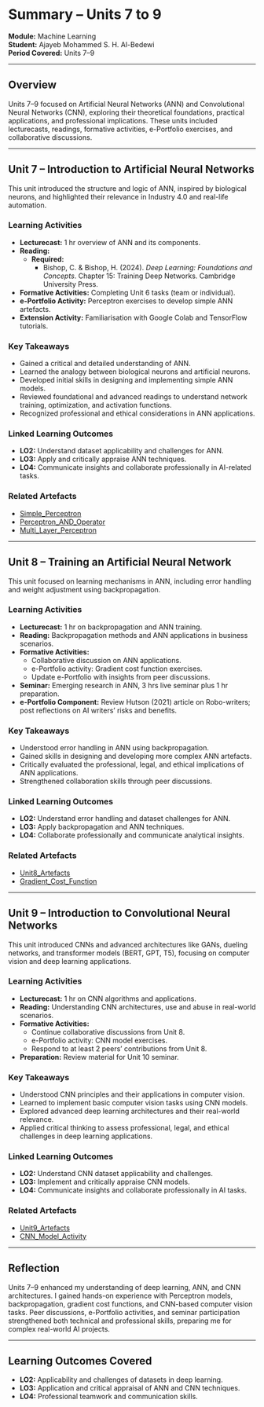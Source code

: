 # Summary – Units 7 to 9  
**Module:** Machine Learning  
**Student:** Ajayeb Mohammed S. H. Al-Bedewi  
**Period Covered:** Units 7–9  

---

## Overview
Units 7–9 focused on Artificial Neural Networks (ANN) and Convolutional Neural Networks (CNN), exploring their theoretical foundations, practical applications, and professional implications. These units included lecturecasts, readings, formative activities, e-Portfolio exercises, and collaborative discussions.

---

## Unit 7 – Introduction to Artificial Neural Networks
This unit introduced the structure and logic of ANN, inspired by biological neurons, and highlighted their relevance in Industry 4.0 and real-life automation.

### Learning Activities
- **Lecturecast:** 1 hr overview of ANN and its components.  
- **Reading:**  
  - **Required:**  
    - Bishop, C. & Bishop, H. (2024). *Deep Learning: Foundations and Concepts*. Chapter 15: Training Deep Networks. Cambridge University Press.  
- **Formative Activities:** Completing Unit 6 tasks (team or individual).  
- **e-Portfolio Activity:** Perceptron exercises to develop simple ANN artefacts.  
- **Extension Activity:** Familiarisation with Google Colab and TensorFlow tutorials.  

### Key Takeaways
- Gained a critical and detailed understanding of ANN.  
- Learned the analogy between biological neurons and artificial neurons.  
- Developed initial skills in designing and implementing simple ANN models.  
- Reviewed foundational and advanced readings to understand network training, optimization, and activation functions.  
- Recognized professional and ethical considerations in ANN applications.  

### Linked Learning Outcomes
- **LO2:** Understand dataset applicability and challenges for ANN.  
- **LO3:** Apply and critically appraise ANN techniques.  
- **LO4:** Communicate insights and collaborate professionally in AI-related tasks.  

### Related Artefacts
- [Simple_Perceptron](../../Units/Unit7-9/Artefacts/Unit07_Ex1_simple_perceptron.ipynb)
- [Perceptron_AND_Operator](../../Units/Unit7-9/Artefacts/Unit07_Ex1_simple_perceptron.ipynb)  
- [Multi_Layer_Perceptron](../../Units/Unit7-9/Artefacts/Unit07_Ex1_simple_perceptron.ipynb) 

---

## Unit 8 – Training an Artificial Neural Network
This unit focused on learning mechanisms in ANN, including error handling and weight adjustment using backpropagation.

### Learning Activities
- **Lecturecast:** 1 hr on backpropagation and ANN training.  
- **Reading:** Backpropagation methods and ANN applications in business scenarios.  
- **Formative Activities:**  
  - Collaborative discussion on ANN applications.  
  - e-Portfolio activity: Gradient cost function exercises.  
  - Update e-Portfolio with insights from peer discussions.  
- **Seminar:** Emerging research in ANN, 3 hrs live seminar plus 1 hr preparation.  
- **e-Portfolio Component:** Review Hutson (2021) article on Robo-writers; post reflections on AI writers’ risks and benefits.  

### Key Takeaways
- Understood error handling in ANN using backpropagation.  
- Gained skills in designing and developing more complex ANN artefacts.  
- Critically evaluated the professional, legal, and ethical implications of ANN applications.  
- Strengthened collaboration skills through peer discussions.  

### Linked Learning Outcomes
- **LO2:** Understand error handling and dataset challenges for ANN.  
- **LO3:** Apply backpropagation and ANN techniques.  
- **LO4:** Collaborate professionally and communicate analytical insights.  

### Related Artefacts
- [Unit8_Artefacts](../../Units/Unit7-9/Artefacts/Unit8)  
- [Gradient_Cost_Function](../../Units/Unit7-9/Artefacts/Gradient.png)  

---

## Unit 9 – Introduction to Convolutional Neural Networks
This unit introduced CNNs and advanced architectures like GANs, dueling networks, and transformer models (BERT, GPT, T5), focusing on computer vision and deep learning applications.

### Learning Activities
- **Lecturecast:** 1 hr on CNN algorithms and applications.  
- **Reading:** Understanding CNN architectures, use and abuse in real-world scenarios.  
- **Formative Activities:**  
  - Continue collaborative discussions from Unit 8.  
  - e-Portfolio activity: CNN model exercises.  
  - Respond to at least 2 peers’ contributions from Unit 8.  
- **Preparation:** Review material for Unit 10 seminar.  

### Key Takeaways
- Understood CNN principles and their applications in computer vision.  
- Learned to implement basic computer vision tasks using CNN models.  
- Explored advanced deep learning architectures and their real-world relevance.  
- Applied critical thinking to assess professional, legal, and ethical challenges in deep learning applications.  

### Linked Learning Outcomes
- **LO2:** Understand CNN dataset applicability and challenges.  
- **LO3:** Implement and critically appraise CNN models.  
- **LO4:** Communicate insights and collaborate professionally in AI tasks.  

### Related Artefacts
- [Unit9_Artefacts](../../Units/Unit7-9/Artefacts/Unit9)  
- [CNN_Model_Activity](../../Units/Unit7-9/Artefacts/CNN.png)  

---

## Reflection
Units 7–9 enhanced my understanding of deep learning, ANN, and CNN architectures. I gained hands-on experience with Perceptron models, backpropagation, gradient cost functions, and CNN-based computer vision tasks. Peer discussions, e-Portfolio activities, and seminar participation strengthened both technical and professional skills, preparing me for complex real-world AI projects.  

---

## Learning Outcomes Covered
- **LO2:** Applicability and challenges of datasets in deep learning.  
- **LO3:** Application and critical appraisal of ANN and CNN techniques.  
- **LO4:** Professional teamwork and communication skills.  
